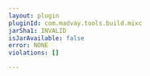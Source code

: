 ```yaml
---
layout: plugin
pluginId: com.madvay.tools.build.mixc
jarSha1: INVALID
isJarAvailable: false
error: NONE
violations: []

---
```

